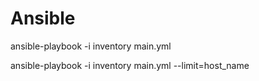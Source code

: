 # Ansible

ansible-playbook -i inventory main.yml

ansible-playbook -i inventory main.yml --limit=host_name

